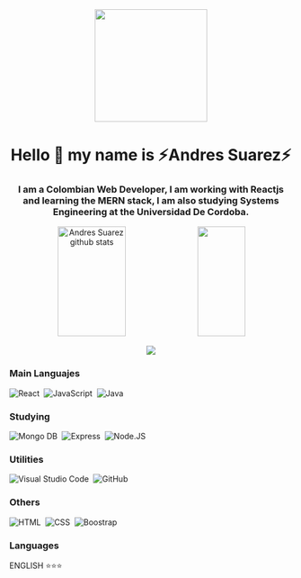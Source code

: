 <div id="header" align="center">
  <img src="https://media.giphy.com/media/h408T6Y5GfmXBKW62l/giphy.gif" width="200"/>
  <h1 align="center">Hello 👋 my name is ⚡Andres Suarez⚡</h1>
  <h3 align="center">
    I am a Colombian Web Developer, I am working with Reactjs and learning the MERN stack, I am also studying Systems Engineering at the Universidad De Cordoba. 
  </h3>
</div>

<!-- STATS -->
<div align="center">  
  <img width="49%" height="195px" src="https://github-readme-stats.vercel.app/api?username=AndresSuarezz&show_icons=true&count_private=true&hide_border=true&title_color=00bfbf&icon_color=00bfbf&text_color=c9d1d9&bg_color=0d1117" alt="Andres Suarez github stats" />
  
<!-- Most Used Languajes -->
  <img width="41%" height="195px" src="https://github-readme-stats.vercel.app/api/top-langs/?username=AndresSuarezz&layout=compact&hide_border=true&title_color=00bfbf&text_color=00bfbf&bg_color=0d1117" />
</div>

<!-- Trophy -->
<p align="center">
  <img src="https://github-profile-trophy.vercel.app/?username=AndresSuarezz&theme=dracula&row=2&no-bg=true&column=3&margin-w=15&margin-h=15" />
</p>

### Main Languajes
![React](https://img.shields.io/badge/-React-0D1117?style=for-the-badge&logo=React&labelColor=0D1117&textColor=0D1117)&nbsp;
![JavaScript](https://img.shields.io/badge/-JavaScript-0D1117?style=for-the-badge&logo=javascript&labelColor=0D1117&textColor=0D1117)&nbsp;
![Java](https://img.shields.io/badge/-Java-0D1117?style=for-the-badge&logo=JAVA&logoColor=1572B6&labelColor=0D1117)&nbsp;
### Studying
![Mongo DB](https://img.shields.io/badge/-Mongo%20DB-0D1117?style=for-the-badge&logo=MongoDB&labelColor=0D1117&textColor=0D1117)&nbsp;
![Express](https://img.shields.io/badge/-Express-0D1117?style=for-the-badge&logo=Express&labelColor=0D1117&textColor=0D1117)&nbsp;
![Node.JS](https://img.shields.io/badge/-Node.JS-0D1117?style=for-the-badge&logo=node.js&labelColor=0D1117&textColor=0D1117)&nbsp;
### Utilities
![Visual Studio Code](https://img.shields.io/badge/-Visual%20Studio%20Code-0D1117?style=for-the-badge&logo=visual-studio-code&logoColor=007ACC&labelColor=0D1117)&nbsp;
![GitHub](https://img.shields.io/badge/-GitHub-0D1117?style=for-the-badge&logo=github&labelColor=0D1117)&nbsp;

### Others
![HTML](https://img.shields.io/badge/-HTML-0D1117?style=for-the-badge&logo=HTML5&labelColor=0D1117)&nbsp;
![CSS](https://img.shields.io/badge/-CSS-0D1117?style=for-the-badge&logo=CSS3&labelColor=0D1117)&nbsp;
![Boostrap](https://img.shields.io/badge/-boostrap-0D1117?style=for-the-badge&logo=bootstrap&labelColor=0D1117)&nbsp;

### Languages
ENGLISH ⭐⭐⭐

<!--
**AndresSuarezz/AndresSuarezz** is a ✨ _special_ ✨ repository because its `README.md` (this file) appears on your GitHub profile.

Here are some ideas to get you started:

- 🔭 I’m currently working on ...
- 🌱 I’m currently learning ...
- 👯 I’m looking to collaborate on ...
- 🤔 I’m looking for help with ...
- 💬 Ask me about ...
- 📫 How to reach me: ...
- 😄 Pronouns: ...
- ⚡ Fun fact: ...
-->

